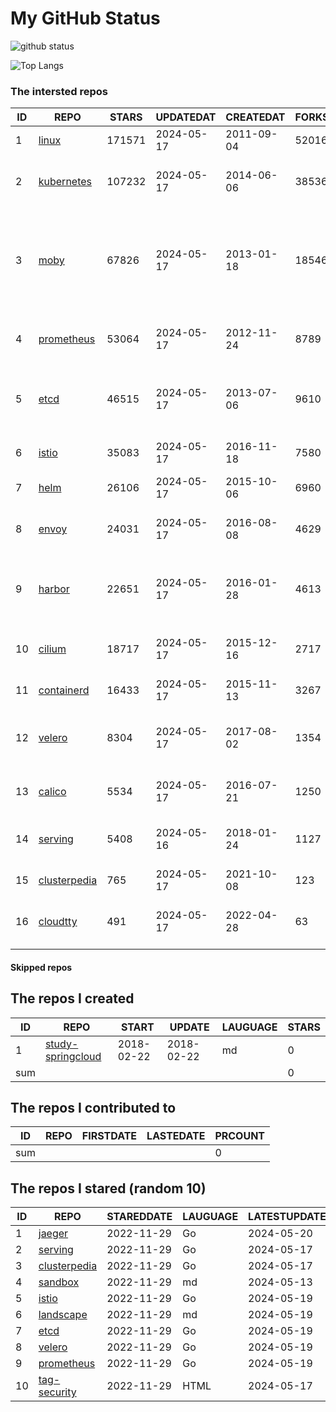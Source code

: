 # My GitHub Status

<img src="https://github-readme-stats-1.yihong0618.vercel.app/api?username=daoqingniu&show_icons=true&&&hide_title=true&count_private=true" alt="github status" />

![Top Langs](https://github-readme-stats-1.yihong0618.vercel.app/api/top-langs/?username=daoqingniu&layout=compact)

<!--START_SECTION:github_repos-->
### The intersted repos
| ID |                              REPO                               | STARS  | UPDATEDAT  | CREATEDAT  | FORKSCOUNT |                                                DESCRIPTIONS                                                |
|----|-----------------------------------------------------------------|--------|------------|------------|------------|------------------------------------------------------------------------------------------------------------|
|  1 | [linux](https://github.com/torvalds/linux)                      | 171571 | 2024-05-17 | 2011-09-04 |      52016 | Linux kernel source tree                                                                                   |
|  2 | [kubernetes](https://github.com/kubernetes/kubernetes)          | 107232 | 2024-05-17 | 2014-06-06 |      38536 | Production-Grade Container Scheduling and Management                                                       |
|  3 | [moby](https://github.com/moby/moby)                            |  67826 | 2024-05-17 | 2013-01-18 |      18546 | The Moby Project - a collaborative project for the container ecosystem to assemble container-based systems |
|  4 | [prometheus](https://github.com/prometheus/prometheus)          |  53064 | 2024-05-17 | 2012-11-24 |       8789 | The Prometheus monitoring system and time series database.                                                 |
|  5 | [etcd](https://github.com/etcd-io/etcd)                         |  46515 | 2024-05-17 | 2013-07-06 |       9610 | Distributed reliable key-value store for the most critical data of a distributed system                    |
|  6 | [istio](https://github.com/istio/istio)                         |  35083 | 2024-05-17 | 2016-11-18 |       7580 | Connect, secure, control, and observe services.                                                            |
|  7 | [helm](https://github.com/helm/helm)                            |  26106 | 2024-05-17 | 2015-10-06 |       6960 | The Kubernetes Package Manager                                                                             |
|  8 | [envoy](https://github.com/envoyproxy/envoy)                    |  24031 | 2024-05-17 | 2016-08-08 |       4629 | Cloud-native high-performance edge/middle/service proxy                                                    |
|  9 | [harbor](https://github.com/goharbor/harbor)                    |  22651 | 2024-05-17 | 2016-01-28 |       4613 | An open source trusted cloud native registry project that stores, signs, and scans content.                |
| 10 | [cilium](https://github.com/cilium/cilium)                      |  18717 | 2024-05-17 | 2015-12-16 |       2717 | eBPF-based Networking, Security, and Observability                                                         |
| 11 | [containerd](https://github.com/containerd/containerd)          |  16433 | 2024-05-17 | 2015-11-13 |       3267 | An open and reliable container runtime                                                                     |
| 12 | [velero](https://github.com/vmware-tanzu/velero)                |   8304 | 2024-05-17 | 2017-08-02 |       1354 | Backup and migrate Kubernetes applications and their persistent volumes                                    |
| 13 | [calico](https://github.com/projectcalico/calico)               |   5534 | 2024-05-17 | 2016-07-21 |       1250 | Cloud native networking and network security                                                               |
| 14 | [serving](https://github.com/knative/serving)                   |   5408 | 2024-05-16 | 2018-01-24 |       1127 | Kubernetes-based, scale-to-zero, request-driven compute                                                    |
| 15 | [clusterpedia](https://github.com/clusterpedia-io/clusterpedia) |    765 | 2024-05-17 | 2021-10-08 |        123 | The Encyclopedia of Kubernetes clusters                                                                    |
| 16 | [cloudtty](https://github.com/cloudtty/cloudtty)                |    491 | 2024-05-17 | 2022-04-28 |         63 | A Friendly Kubernetes CloudShell (Web Terminal) !                                                          |



#### Skipped repos
<!--END_SECTION:github_repos-->

<!--START_SECTION:my_github-->
## The repos I created
| ID  |                                 REPO                                 |   START    |   UPDATE   | LAUGUAGE | STARS |
|-----|----------------------------------------------------------------------|------------|------------|----------|-------|
|   1 | [study-springcloud](https://github.com/daoqingniu/study-springcloud) | 2018-02-22 | 2018-02-22 | md       |     0 |
| sum |                                                                      |            |            |          |     0 |

## The repos I contributed to
| ID  | REPO | FIRSTDATE | LASTEDATE | PRCOUNT |
|-----|------|-----------|-----------|---------|
| sum |      |           |           |       0 |

## The repos I stared (random 10)
| ID |                              REPO                               | STAREDDATE | LAUGUAGE | LATESTUPDATE |
|----|-----------------------------------------------------------------|------------|----------|--------------|
|  1 | [jaeger](https://github.com/jaegertracing/jaeger)               | 2022-11-29 | Go       | 2024-05-20   |
|  2 | [serving](https://github.com/knative/serving)                   | 2022-11-29 | Go       | 2024-05-17   |
|  3 | [clusterpedia](https://github.com/clusterpedia-io/clusterpedia) | 2022-11-29 | Go       | 2024-05-17   |
|  4 | [sandbox](https://github.com/cncf/sandbox)                      | 2022-11-29 | md       | 2024-05-13   |
|  5 | [istio](https://github.com/istio/istio)                         | 2022-11-29 | Go       | 2024-05-19   |
|  6 | [landscape](https://github.com/cncf/landscape)                  | 2022-11-29 | md       | 2024-05-19   |
|  7 | [etcd](https://github.com/etcd-io/etcd)                         | 2022-11-29 | Go       | 2024-05-19   |
|  8 | [velero](https://github.com/vmware-tanzu/velero)                | 2022-11-29 | Go       | 2024-05-19   |
|  9 | [prometheus](https://github.com/prometheus/prometheus)          | 2022-11-29 | Go       | 2024-05-19   |
| 10 | [tag-security](https://github.com/cncf/tag-security)            | 2022-11-29 | HTML     | 2024-05-17   |

<!--END_SECTION:my_github-->
